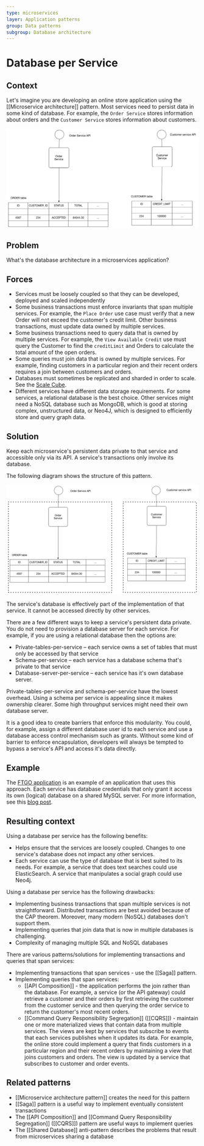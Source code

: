 ```yaml
---
type: microservices
layer: Application patterns
group: Data patterns
subgroup: Database architecture
---
```

# Database per Service

## Context

Let's imagine you are developing an online store application using the [[Microservice architecture]] pattern. Most services need to persist data in some kind of database. For example, the `Order Service` stores information about orders and the `Customer Service` stores information about customers.

![](customersandorders.png)

## Problem

What's the database architecture in a microservices application?

## Forces

- Services must be loosely coupled so that they can be developed, deployed and scaled independently
- Some business transactions must enforce invariants that span multiple services. For example, the `Place Order` use case must verify that a new Order will not exceed the customer's credit limit. Other business transactions, must update data owned by multiple services.
- Some business transactions need to query data that is owned by multiple services. For example, the `View Available Credit` use must query the Customer to find the `creditLimit` and Orders to calculate the total amount of the open orders.
- Some queries must join data that is owned by multiple services. For example, finding customers in a particular region and their recent orders requires a join between customers and orders.
- Databases must sometimes be replicated and sharded in order to scale. See the [Scale Cube](https://microservices.io/articles/scalecube.html).
- Different services have different data storage requirements. For some services, a relational database is the best choice. Other services might need a NoSQL database such as MongoDB, which is good at storing complex, unstructured data, or Neo4J, which is designed to efficiently store and query graph data.

## Solution

Keep each microservice's persistent data private to that service and accessible only via its API. A service's transactions only involve its database.

The following diagram shows the structure of this pattern.

![](databaseperservice.png)

The service's database is effectively part of the implementation of that service. It cannot be accessed directly by other services.

There are a few different ways to keep a service's persistent data private. You do not need to provision a database server for each service. For example, if you are using a relational database then the options are:
- Private-tables-per-service – each service owns a set of tables that must only be accessed by that service
- Schema-per-service – each service has a database schema that's private to that service
- Database-server-per-service – each service has it's own database server.

Private-tables-per-service and schema-per-service have the lowest overhead. Using a schema per service is appealing since it makes ownership clearer. Some high throughput services might need their own database server.

It is a good idea to create barriers that enforce this modularity. You could, for example, assign a different database user id to each service and use a database access control mechanism such as grants. Without some kind of barrier to enforce encapsulation, developers will always be tempted to bypass a service's API and access it's data directly.

## Example

The [FTGO application](https://chrisrichardson.net/post/microservices/patterns/data/2019/07/15/ftgo-database-per-service.html) is an example of an application that uses this approach. Each service has database credentials that only grant it access its own (logical) database on a shared MySQL server. For more information, see this [blog post](https://chrisrichardson.net/post/microservices/patterns/data/2019/07/15/ftgo-database-per-service.html).

## Resulting context

Using a database per service has the following benefits:
- Helps ensure that the services are loosely coupled. Changes to one service's database does not impact any other services.
- Each service can use the type of database that is best suited to its needs. For example, a service that does text searches could use ElasticSearch. A service that manipulates a social graph could use Neo4j.

Using a database per service has the following drawbacks:
- Implementing business transactions that span multiple services is not straightforward. Distributed transactions are best avoided because of the CAP theorem. Moreover, many modern (NoSQL) databases don't support them.
- Implementing queries that join data that is now in multiple databases is challenging.
- Complexity of managing multiple SQL and NoSQL databases

There are various patterns/solutions for implementing transactions and queries that span services:
- Implementing transactions that span services - use the [[Saga]] pattern.
- Implementing queries that span services:
  - [[API Composition]] - the application performs the join rather than the database. For example, a service (or the API gateway) could retrieve a customer and their orders by first retrieving the customer from the customer service and then querying the order service to return the customer's most recent orders.
  - [[Command Query Responsibility Segregation]] ([[CQRS]]) - maintain one or more materialized views that contain data from multiple services. The views are kept by services that subscribe to events that each services publishes when it updates its data. For example, the online store could implement a query that finds customers in a particular region and their recent orders by maintaining a view that joins customers and orders. The view is updated by a service that subscribes to customer and order events.

## Related patterns

- [[Microservice architecture pattern]] creates the need for this pattern
- [[Saga]] pattern is a useful way to implement eventually consistent transactions
- The [[API Composition]] and [[Command Query Responsibility Segregation]] ([[CQRS]]) pattern are useful ways to implement queries
- The [[Shared Database]] anti-pattern describes the problems that result from microservices sharing a database